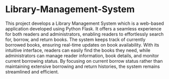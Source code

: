 # Library-Management-System

This project develops a Library Management System which is a web-based
application developed using Python Flask. It offers a seamless experience for both
readers and administrators, enabling readers to effortlessly search for, borrow, and
return books. The system keeps track of currently borrowed books, ensuring real-time
updates on book availability. With its intuitive interface, readers can easily find the
books they need, while administrators can manage reader information, book details, and monitor current borrowing status. By focusing on current borrow status rather
than maintaining extensive borrowing and return histories, the system remains
streamlined and efficient.
